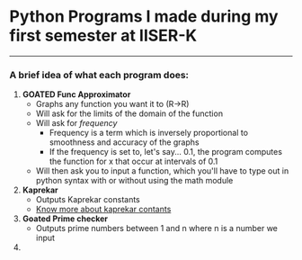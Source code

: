 # Python Programs I made during my first semester at IISER-K
---

### A brief idea of what each program does:
1. **GOATED Func Approximator**
   - Graphs any function you want it to (R→R)
   - Will ask for the limits of the domain of the function
   - Will ask for *frequency*
      * Frequency is a term which is inversely proportional to smoothness and accuracy of the graphs
      * If the frequency is set to, let's say... 0.1, the program computes the function for x that occur at intervals of 0.1
   - Will then ask you to input a function, which you'll have to type out in python syntax with or without using the math module
2. **Kaprekar**
   - Outputs Kaprekar constants
   - <a href=https://kaprekar.sourceforge.net/output/sample.php> Know more about kaprekar contants </a>
3. **Goated Prime checker**
   - Outputs prime numbers between 1 and n where n is a number we input
4. 

